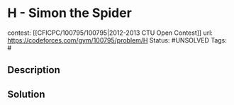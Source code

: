 # H - Simon the Spider

contest: [[CFICPC/100795/100795|2012-2013 CTU Open Contest]]
url: https://codeforces.com/gym/100795/problem/H
Status: #UNSOLVED
Tags: #

## Description

## Solution

